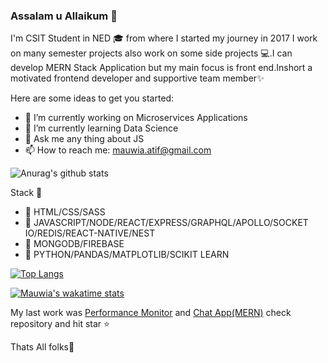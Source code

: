### Assalam u Allaikum 👋
  I'm  CSIT Student in NED 🎓 from where I started my journey in 2017 I work on many semester projects also work on some side projects 💻.I can develop MERN Stack           Application but my main focus is  front end.Inshort a motivated frontend  developer and supportive team member✨

Here are some ideas to get you started:

- 🔭 I’m currently working on Microservices Applications
- 🌱 I’m currently learning Data Science
- 💬 Ask me any thing about JS
- 📫 How to reach me: mauwia.atif@gmail.com

![Anurag's github stats](https://github-readme-stats.vercel.app/api?username=mauwia&show_icons=true&theme=dark)

Stack 📘

- 📌 HTML/CSS/SASS
- 📌 JAVASCRIPT/NODE/REACT/EXPRESS/GRAPHQL/APOLLO/SOCKET IO/REDIS/REACT-NATIVE/NEST
- 📌 MONGODB/FIREBASE
- 📌 PYTHON/PANDAS/MATPLOTLIB/SCIKIT LEARN 

[![Top Langs](https://github-readme-stats.vercel.app/api/top-langs/?username=mauwia&langs_count=8)](https://github.com/anuraghazra/github-readme-stats)

[![Mauwia's wakatime stats](https://github-readme-stats.vercel.app/api/wakatime?username=mauwia)](https://github.com/anuraghazra/github-readme-stats)

My last work was [Performance Monitor](https://github.com/mauwia/Perfomance-Monitor) and [Chat App(MERN)](https://github.com/mauwia/MERN-CHAT-APP) check repository and hit star ⭐

Thats All folks🙌
